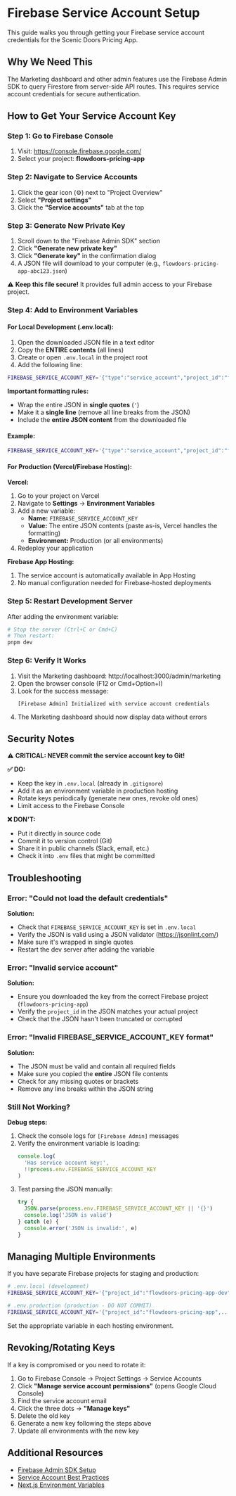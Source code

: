 # Firebase Service Account Setup

This guide walks you through getting your Firebase service account credentials for the Scenic Doors Pricing App.

## Why We Need This

The Marketing dashboard and other admin features use the Firebase Admin SDK to query Firestore from server-side API routes. This requires service account credentials for secure authentication.

## How to Get Your Service Account Key

### Step 1: Go to Firebase Console

1. Visit: https://console.firebase.google.com/
2. Select your project: **flowdoors-pricing-app**

### Step 2: Navigate to Service Accounts

1. Click the gear icon (⚙️) next to "Project Overview"
2. Select **"Project settings"**
3. Click the **"Service accounts"** tab at the top

### Step 3: Generate New Private Key

1. Scroll down to the "Firebase Admin SDK" section
2. Click **"Generate new private key"**
3. Click **"Generate key"** in the confirmation dialog
4. A JSON file will download to your computer (e.g., `flowdoors-pricing-app-abc123.json`)

⚠️ **Keep this file secure!** It provides full admin access to your Firebase project.

### Step 4: Add to Environment Variables

#### For Local Development (.env.local):

1. Open the downloaded JSON file in a text editor
2. Copy the **ENTIRE contents** (all lines)
3. Create or open `.env.local` in the project root
4. Add the following line:

```bash
FIREBASE_SERVICE_ACCOUNT_KEY='{"type":"service_account","project_id":"flowdoors-pricing-app",...PASTE_ENTIRE_JSON_HERE...}'
```

**Important formatting rules:**

- Wrap the entire JSON in **single quotes** (`'`)
- Make it a **single line** (remove all line breaks from the JSON)
- Include the **entire JSON content** from the downloaded file

#### Example:

```bash
FIREBASE_SERVICE_ACCOUNT_KEY='{"type":"service_account","project_id":"flowdoors-pricing-app","private_key_id":"abc123...","private_key":"-----BEGIN PRIVATE KEY-----\nMIIE...","client_email":"firebase-adminsdk-xyz@flowdoors-pricing-app.iam.gserviceaccount.com","client_id":"123456789","auth_uri":"https://accounts.google.com/o/oauth2/auth","token_uri":"https://oauth2.googleapis.com/token","auth_provider_x509_cert_url":"https://www.googleapis.com/oauth2/v1/certs","client_x509_cert_url":"https://www.googleapis.com/robot/v1/metadata/x509/..."}'
```

#### For Production (Vercel/Firebase Hosting):

**Vercel:**

1. Go to your project on Vercel
2. Navigate to **Settings** → **Environment Variables**
3. Add a new variable:
   - **Name:** `FIREBASE_SERVICE_ACCOUNT_KEY`
   - **Value:** The entire JSON contents (paste as-is, Vercel handles the formatting)
   - **Environment:** Production (or all environments)
4. Redeploy your application

**Firebase App Hosting:**

1. The service account is automatically available in App Hosting
2. No manual configuration needed for Firebase-hosted deployments

### Step 5: Restart Development Server

After adding the environment variable:

```bash
# Stop the server (Ctrl+C or Cmd+C)
# Then restart:
pnpm dev
```

### Step 6: Verify It Works

1. Visit the Marketing dashboard: http://localhost:3000/admin/marketing
2. Open the browser console (F12 or Cmd+Option+I)
3. Look for the success message:
   ```
   [Firebase Admin] Initialized with service account credentials
   ```
4. The Marketing dashboard should now display data without errors

## Security Notes

⚠️ **CRITICAL: NEVER commit the service account key to Git!**

**✅ DO:**

- Keep the key in `.env.local` (already in `.gitignore`)
- Add it as an environment variable in production hosting
- Rotate keys periodically (generate new ones, revoke old ones)
- Limit access to the Firebase Console

**❌ DON'T:**

- Put it directly in source code
- Commit it to version control (Git)
- Share it in public channels (Slack, email, etc.)
- Check it into `.env` files that might be committed

## Troubleshooting

### Error: "Could not load the default credentials"

**Solution:**

- Check that `FIREBASE_SERVICE_ACCOUNT_KEY` is set in `.env.local`
- Verify the JSON is valid using a JSON validator (https://jsonlint.com/)
- Make sure it's wrapped in single quotes
- Restart the dev server after adding the variable

### Error: "Invalid service account"

**Solution:**

- Ensure you downloaded the key from the correct Firebase project (`flowdoors-pricing-app`)
- Verify the `project_id` in the JSON matches your actual project
- Check that the JSON hasn't been truncated or corrupted

### Error: "Invalid FIREBASE_SERVICE_ACCOUNT_KEY format"

**Solution:**

- The JSON must be valid and contain all required fields
- Make sure you copied the **entire** JSON file contents
- Check for any missing quotes or brackets
- Remove any line breaks within the JSON string

### Still Not Working?

**Debug steps:**

1. Check the console logs for `[Firebase Admin]` messages
2. Verify the environment variable is loading:
   ```typescript
   console.log(
     'Has service account key:',
     !!process.env.FIREBASE_SERVICE_ACCOUNT_KEY
   )
   ```
3. Test parsing the JSON manually:
   ```typescript
   try {
     JSON.parse(process.env.FIREBASE_SERVICE_ACCOUNT_KEY || '{}')
     console.log('JSON is valid')
   } catch (e) {
     console.error('JSON is invalid:', e)
   }
   ```

## Managing Multiple Environments

If you have separate Firebase projects for staging and production:

```bash
# .env.local (development)
FIREBASE_SERVICE_ACCOUNT_KEY='{"project_id":"flowdoors-pricing-app-dev",...}'

# .env.production (production - DO NOT COMMIT)
FIREBASE_SERVICE_ACCOUNT_KEY='{"project_id":"flowdoors-pricing-app",...}'
```

Set the appropriate variable in each hosting environment.

## Revoking/Rotating Keys

If a key is compromised or you need to rotate it:

1. Go to Firebase Console → Project Settings → Service Accounts
2. Click **"Manage service account permissions"** (opens Google Cloud Console)
3. Find the service account email
4. Click the three dots → **"Manage keys"**
5. Delete the old key
6. Generate a new key following the steps above
7. Update all environments with the new key

## Additional Resources

- [Firebase Admin SDK Setup](https://firebase.google.com/docs/admin/setup)
- [Service Account Best Practices](https://cloud.google.com/iam/docs/best-practices-service-accounts)
- [Next.js Environment Variables](https://nextjs.org/docs/app/building-your-application/configuring/environment-variables)



